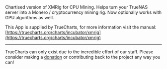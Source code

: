 Chartised version of XMRig for CPU Mining. Helps turn your TrueNAS server into a Monero / cryptocurrency mining rig. Now optionally works with GPU algorithms as well.

This App is supplied by TrueCharts, for more information visit the manual: [https://truecharts.org/charts/incubator/xmrig](https://truecharts.org/charts/incubator/xmrig)

---

TrueCharts can only exist due to the incredible effort of our staff.
Please consider making a [donation](https://truecharts.org/sponsor) or contributing back to the project any way you can!
